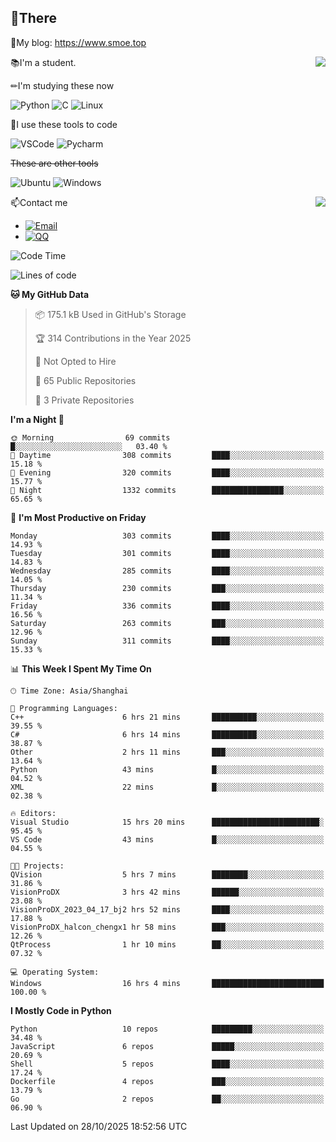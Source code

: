 
## 👏There

📰My blog: https://www.smoe.top

<img align="right" src="https://github-readme-stats.vercel.app/api/top-langs/?username=AkashiCoin"/>


📚I'm a student.

✏I'm studying these now

![Python](https://img.shields.io/badge/-Python-blue?style=flat-square&logo=Python&logoColor=fff)
![C](https://img.shields.io/badge/-C-585858?style=flat-square&logo=C&logoColor=fff)
![Linux](https://img.shields.io/badge/-Linux-black?style=flat-square&logo=Linux&logoColor=fff)

🔨I use these tools to code

![VSCode](https://img.shields.io/badge/-VSCode-blue?style=flat-square&logo=visualstudiocode&logoColor=fff)
![Pycharm](https://img.shields.io/badge/-Pycharm-green?style=flat-square&logo=pycharm&logoColor=fff)

 ~~These are other tools~~

![Ubuntu](https://img.shields.io/badge/-Ubuntu-orange?style=flat-square&logo=Ubuntu&logoColor=fff)
![Windows](https://img.shields.io/badge/-Windows-blue?style=flat-square&logo=Windows&logoColor=fff)

<img align="right" src="https://github-readme-stats.vercel.app/api?username=AkashiCoin" />


📫Contact me

* [![Email](https://img.shields.io/badge/Email-l1040186796@gmail.com-1?style=social&logoColor=fff)](mailto:l1040186796@gmail.com)
* [![QQ](https://img.shields.io/badge/QQ-1040186796-1?style=social&logoColor=fff)](tencent://AddContact/?fromId=45&fromSubId=1&subcmd=all&uin=1040186796&website=www.oicqzone.com)

<!--START_SECTION:waka-->
![Code Time](http://img.shields.io/badge/Code%20Time-1%2C541%20hrs%2032%20mins-blue)

![Lines of code](https://img.shields.io/badge/From%20Hello%20World%20I%27ve%20Written-336.8%20thousand%20lines%20of%20code-blue)

**🐱 My GitHub Data** 

> 📦 175.1 kB Used in GitHub's Storage 
 > 
> 🏆 314 Contributions in the Year 2025
 > 
> 🚫 Not Opted to Hire
 > 
> 📜 65 Public Repositories 
 > 
> 🔑 3 Private Repositories 
 > 
**I'm a Night 🦉** 

```text
🌞 Morning                69 commits          █░░░░░░░░░░░░░░░░░░░░░░░░   03.40 % 
🌆 Daytime                308 commits         ████░░░░░░░░░░░░░░░░░░░░░   15.18 % 
🌃 Evening                320 commits         ████░░░░░░░░░░░░░░░░░░░░░   15.77 % 
🌙 Night                  1332 commits        ████████████████░░░░░░░░░   65.65 % 
```
📅 **I'm Most Productive on Friday** 

```text
Monday                   303 commits         ████░░░░░░░░░░░░░░░░░░░░░   14.93 % 
Tuesday                  301 commits         ████░░░░░░░░░░░░░░░░░░░░░   14.83 % 
Wednesday                285 commits         ████░░░░░░░░░░░░░░░░░░░░░   14.05 % 
Thursday                 230 commits         ███░░░░░░░░░░░░░░░░░░░░░░   11.34 % 
Friday                   336 commits         ████░░░░░░░░░░░░░░░░░░░░░   16.56 % 
Saturday                 263 commits         ███░░░░░░░░░░░░░░░░░░░░░░   12.96 % 
Sunday                   311 commits         ████░░░░░░░░░░░░░░░░░░░░░   15.33 % 
```


📊 **This Week I Spent My Time On** 

```text
🕑︎ Time Zone: Asia/Shanghai

💬 Programming Languages: 
C++                      6 hrs 21 mins       ██████████░░░░░░░░░░░░░░░   39.55 % 
C#                       6 hrs 14 mins       ██████████░░░░░░░░░░░░░░░   38.87 % 
Other                    2 hrs 11 mins       ███░░░░░░░░░░░░░░░░░░░░░░   13.64 % 
Python                   43 mins             █░░░░░░░░░░░░░░░░░░░░░░░░   04.52 % 
XML                      22 mins             █░░░░░░░░░░░░░░░░░░░░░░░░   02.38 % 

🔥 Editors: 
Visual Studio            15 hrs 20 mins      ████████████████████████░   95.45 % 
VS Code                  43 mins             █░░░░░░░░░░░░░░░░░░░░░░░░   04.55 % 

🐱‍💻 Projects: 
QVision                  5 hrs 7 mins        ████████░░░░░░░░░░░░░░░░░   31.86 % 
VisionProDX              3 hrs 42 mins       ██████░░░░░░░░░░░░░░░░░░░   23.08 % 
VisionProDX_2023_04_17_bj2 hrs 52 mins       ████░░░░░░░░░░░░░░░░░░░░░   17.88 % 
VisionProDX_halcon_chengx1 hr 58 mins        ███░░░░░░░░░░░░░░░░░░░░░░   12.26 % 
QtProcess                1 hr 10 mins        ██░░░░░░░░░░░░░░░░░░░░░░░   07.32 % 

💻 Operating System: 
Windows                  16 hrs 4 mins       █████████████████████████   100.00 % 
```

**I Mostly Code in Python** 

```text
Python                   10 repos            █████████░░░░░░░░░░░░░░░░   34.48 % 
JavaScript               6 repos             █████░░░░░░░░░░░░░░░░░░░░   20.69 % 
Shell                    5 repos             ████░░░░░░░░░░░░░░░░░░░░░   17.24 % 
Dockerfile               4 repos             ███░░░░░░░░░░░░░░░░░░░░░░   13.79 % 
Go                       2 repos             ██░░░░░░░░░░░░░░░░░░░░░░░   06.90 % 
```




 Last Updated on 28/10/2025 18:52:56 UTC
<!--END_SECTION:waka-->
